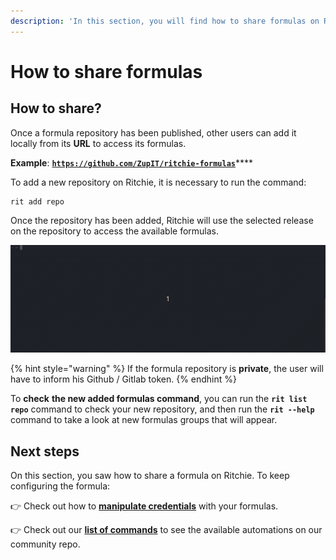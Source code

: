 ```yaml
---
description: 'In this section, you will find how to share formulas on Ritchie.'
---
```


# How to share formulas

## How to share?

Once a formula repository has been published, other users can add it locally from its **URL** to access its formulas.

**Example**: [**`https://github.com/ZupIT/ritchie-formulas`**](https://github.com/ZupIT/ritchie-formulas)\*\*\*\*

To add a new repository on Ritchie, it is necessary to run the command: 

```text
rit add repo
```

Once the repository has been added, Ritchie will use the selected release on the repository to access the available formulas.

![rit add repo command demonstration](../.gitbook/assets/rit-add-repo-3.gif)

{% hint style="warning" %}
If the formula repository is **private**, the user will have to inform his Github / Gitlab token.
{% endhint %}

To **check** **the new added formulas command**, you can run the **`rit list repo`** command to check your new repository, and then run the **`rit --help`** command to take a look at new formulas groups that will appear.

## Next steps 

On this section, you saw how to share a formula on Ritchie. To keep configuring the formula: 

👉 Check out how to [**manipulate credentials**](https://docs.ritchiecli.io/how-to/manipulate-credentials) with your formulas.

👉 Check out our [**list of commands**](../developer/list-of-commands.md) to see the available automations on our community repo. 

